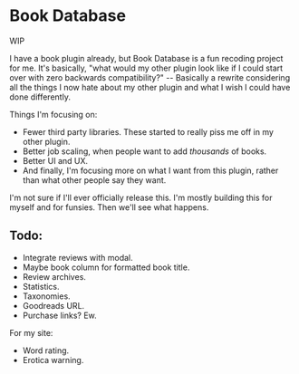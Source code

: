 # Book Database

WIP

I have a book plugin already, but Book Database is a fun recoding project for me. It's basically, "what would my other plugin look like if I could start over with zero backwards compatibility?" -- Basically a rewrite considering all the things I now hate about my other plugin and what I wish I could have done differently.

Things I'm focusing on:

* Fewer third party libraries. These started to really piss me off in my other plugin.
* Better job scaling, when people want to add *thousands* of books.
* Better UI and UX.
* And finally, I'm focusing more on what I want from this plugin, rather than what other people say they want.

I'm not sure if I'll ever officially release this. I'm mostly building this for myself and for funsies. Then we'll see what happens.

## Todo:

* Integrate reviews with modal.
* Maybe book column for formatted book title.
* Review archives.
* Statistics.
* Taxonomies.
* Goodreads URL.
* Purchase links? Ew.

For my site:

* Word rating.
* Erotica warning.